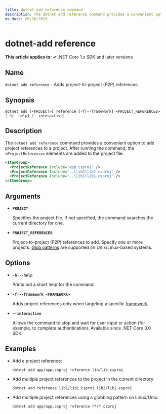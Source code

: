 ```yaml
---
title: dotnet-add reference command
description: The dotnet add reference command provides a convenient option to add project to project references.
ms.date: 06/26/2019
---
```

# dotnet-add reference

**This article applies to: ✓** .NET Core 1.x SDK and later versions

<!-- todo: uncomment when all CLI commands are reviewed
[!INCLUDE [topic-appliesto-net-core-all](../../../includes/topic-appliesto-net-core-all.md)]
-->

## Name

`dotnet add reference` - Adds project-to-project (P2P) references.

## Synopsis

`dotnet add [<PROJECT>] reference [-f|--framework] <PROJECT_REFERENCES> [-h|--help] [--interactive]`

## Description

The `dotnet add reference` command provides a convenient option to add project references to a project. After running the command, the `<ProjectReference>` elements are added to the project file.

```xml
<ItemGroup>
  <ProjectReference Include="app.csproj" />
  <ProjectReference Include="..\lib2\lib2.csproj" />
  <ProjectReference Include="..\lib1\lib1.csproj" />
</ItemGroup>
```

## Arguments

* **`PROJECT`**

  Specifies the project file. If not specified, the command searches the current directory for one.

* **`PROJECT_REFERENCES`**

  Project-to-project (P2P) references to add. Specify one or more projects. [Glob patterns](https://en.wikipedia.org/wiki/Glob_(programming)) are supported on Unix/Linux-based systems.

## Options

* **`-h|--help`**

  Prints out a short help for the command.

* **`-f|--framework <FRAMEWORK>`**

  Adds project references only when targeting a specific [framework](../../standard/frameworks.md).

* **`--interactive`**

  Allows the command to stop and wait for user input or action (for example, to complete authentication). Available since .NET Core 3.0 SDK.

## Examples

* Add a project reference:

  ```dotnetcli
  dotnet add app/app.csproj reference lib/lib.csproj
  ```

* Add multiple project references to the project in the current directory:

  ```dotnetcli
  dotnet add reference lib1/lib1.csproj lib2/lib2.csproj
  ```

* Add multiple project references using a globbing pattern on Linux/Unix:

  ```dotnetcli
  dotnet add app/app.csproj reference **/*.csproj
  ```
